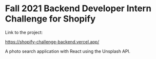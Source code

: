 # Fall 2021 Backend Developer Intern Challenge for Shopify

Link to the project:

https://shopify-challenge-backend.vercel.app/

A photo search application with React using the Unsplash API.
